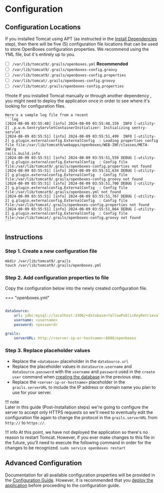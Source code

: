 # Configuration

## Configuration Locations

If you installed Tomcat using APT (as instructed in the [Install Dependencies](dependencies.md) step), then there will 
be five (5) configuration file locations that can be used to store OpenBoxes configuration properties. We recommend
using the YML file, but it's entirely up to you.

* [ ] `/var/lib/tomcat9/.grails/openboxes.yml` **Recommended**
* [ ] `/var/lib/tomcat9/.grails/openboxes-config.groovy` 
* [ ] `/var/lib/tomcat9/.grails/openboxes-config.properties` 
* [ ] `/var/lib/tomcat/.grails/openboxes-config.groovy`
* [ ] `/var/lib/tomcat/.grails/openboxes-config.properties`

!!!note
    If you installed Tomcat manually or through another dependency , you might need to deploy the application once in 
    order to see where it's looking for configuration files. 

    Here's a sample log file from a recent 
    ```log
    [2024-08-09 03:55:48] [info] 2024-08-09 03:55:48,159  INFO [-utility-2] .p.w.m.SentryServletContainerInitializer: Initializing sentry-servlet
    [2024-08-09 03:55:51] [info] 2024-08-09 03:55:51,499  INFO [-utility-2] g.plugin.externalconfig.ExternalConfig  : Loading properties config file file:/var/lib/tomcat9/webapps/openboxes/WEB-INF/classes/META-INF/g
    rails.build.info
    [2024-08-09 03:55:51] [info] 2024-08-09 03:55:51,559 DEBUG [-utility-2] g.plugin.externalconfig.ExternalConfig  : Config file file:/var/lib/tomcat9/.grails/openboxes-config.properties not found
    [2024-08-09 03:55:51] [info] 2024-08-09 03:55:51,634 DEBUG [-utility-2] g.plugin.externalconfig.ExternalConfig  : Config file file:/var/lib/tomcat9/.grails/openboxes-config.groovy not found
    [2024-08-09 03:55:51] [info] 2024-08-09 03:55:51,700 DEBUG [-utility-2] g.plugin.externalconfig.ExternalConfig  : Config file file:/var/lib/tomcat9/.grails/openboxes.yml not found
    [2024-08-09 03:55:51] [info] 2024-08-09 03:55:51,767 DEBUG [-utility-2] g.plugin.externalconfig.ExternalConfig  : Config file file:/var/lib/tomcat/.grails/openboxes-config.properties not found
    [2024-08-09 03:55:51] [info] 2024-08-09 03:55:51,864 DEBUG [-utility-2] g.plugin.externalconfig.ExternalConfig  : Config file file:/var/lib/tomcat/.grails/openboxes-config.groovy not found 
    ```

## Instructions

### Step 1. Create a new configuration file
```shell
mkdir /var/lib/tomcat9/.grails
touch /var/lib/tomcat9/.grails/openboxes.yml
```

### Step 2. Add configuration properties to file 

Copy the configuration below into the newly created configuration file.

=== "openboxes.yml"
```yml

dataSource:
    url: jdbc:mysql://localhost:3306/<database>?allowPublicKeyRetrieval=true&useSSL=false&serverTimezone=UTC
    username: <username>
    password: <password>

grails:
    serverURL: http://<server-ip-or-hostname>:8080/openboxes
```

### Step 3. Replace placeholder values

* Replace the `<database>` placeholder in the `dataSource.url` 
* Replace the placeholder values in `dataSource.username` and `dataSource.password` with the `username` and `password` 
used in the `create user` command when [creating the database](database.md) in the previous step.
* Replace the `<server-ip-or-hostname>` placeholder in the `grails.serverURL` to include the IP address or domain name you plan to use for your server. 

!!! note  
    Later in this guide (Post-Installation steps) we're going to configure the server to accept only HTTPS requests
    so we'll need to eventually edit the configuration file again to change the protocol in the `grails.serverURL` 
    from `http://` to `https://`.



!!! info
    At this point, we have not deployed the application so there's no reason to restart Tomcat.
    However, if you ever make changes to this file in the future, you'll need to execute the following command
    in order for the changes to be recognized.
    ```
    sudo service openboxes restart
    ```

## Advanced Configuration 

Documentation for all available configuration properties will be provided in the 
[Configuration Guide](../../../configuration). However, it is recommended that you 
[deploy the application](deployment.md) before proceeding to the configuration guide.
